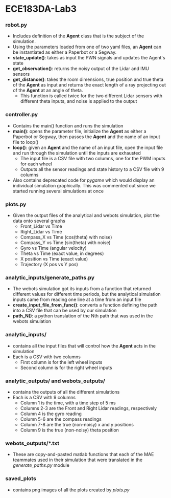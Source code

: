 # ECE183DA-Lab3

### robot.py
* Includes definition of the **Agent** class that is the subject of the simulation. 
* Using the parameters loaded from one of two yaml files, an **Agent** can be instantiated as either a Paperbot or a Segway.
* **state_update()**: takes as input the PWN signals and updates the Agent's state
* **get_observation()**: returns the noisy output of the Lidar and IMU sensors
* **get_distance()**: takes the room dimensions, true position and true theta of the **Agent** as input and returns the exact length of a ray projecting out of the **Agent** at an angle of theta.
    * This function is called twice for the two different Lidar sensors with different theta inputs, and noise is applied to the output

### controller.py
* Contains the main() function and runs the simulation
* **main()**: opens the parameter file, initialize the **Agent** as either a Paperbot or Segway, then passes the **Agent** and the name of an input file to loop()
* **loop()**: given an **Agent** and the name of an input file, open the input file and run through the simulation until the inputs are exhausted
    * The input file is a CSV file with two columns, one for the PWM inputs for each wheel
    * Outputs all the sensor readings and state history to a CSV file with 9 columns
* Also contains deprecated code for *pygame* which would display an individual simulation graphically. This was commented out since we started running several simulations at once

### plots.py
* Given the output files of the analytical and webots simulation, plot the data onto several graphs
    * Front_Lidar vs Time
    * Right_Lidar vs Time
    * Compass_X vs Time (cos(theta) with noise)
    * Compass_Y vs Time (sin(theta) with noise)
    * Gyro vs Time (angular velocity)
    * Theta vs Time (exact value, in degrees)
    * X position vs Time (exact value)
    * Trajectory (X pos vs Y pos)
    
### analytic_inputs/generate_paths.py
* The webots simulation got its inputs from a function that returned different values for different time periods, but the analytical simulation inputs came from reading one line at a time from an input file
* **create_input_file_from_func()**: converts a function defining the path into a CSV file that can be used by our simulation
* **path_N()**: a python translation of the Nth path that was used in the webots simulation

### analytic_inputs/
* contains all the input files that will control how the **Agent** acts in the simulation
* Each is a CSV with two columns
    * First column is for the left wheel inputs
    * Second column is for the right wheel inputs
    
### analytic_outputs/ and webots_outputs/
* contains the outputs of all the different simulations
* Each is a CSV with 9 columns
    * Column 1 is the time, with a time step of 5 ms
    * Columns 2-3 are the Front and Right Lidar readings, respectively
    * Column 4 is the gyro reading
    * Column 5-6 are the compass readings
    * Column 7-8 are the true (non-noisy) x and y positions
    * Column 9 is the true (non-noisy) theta position
    
### webots_outputs/*.txt
* These are copy-and-pasted matlab functions that each of the MAE teammates used in their simulation that were translated in the *generate_paths.py* module

### saved_plots
* contains png images of all the plots created by *plots.py*
    